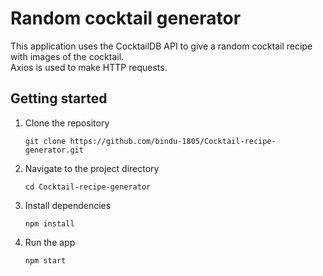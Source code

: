 # Random cocktail generator

This application uses the CocktailDB API to give a random cocktail recipe with images of the cocktail.  <br />
Axios is used to make HTTP requests.

## Getting started 

1. Clone the repository
   ```
   git clone https://github.com/bindu-1805/Cocktail-recipe-generator.git
   ```
2. Navigate to the project directory
   ```
   cd Cocktail-recipe-generator
   ```
3. Install dependencies 
   ```
   npm install
   ```
4. Run the app
   ```
   npm start
   ```
